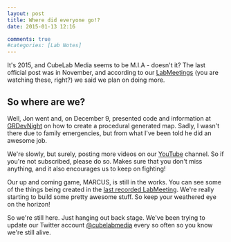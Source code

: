 ```yaml
---
layout: post
title: Where did everyone go!?
date: 2015-01-13 12:16

comments: true
#categories: [Lab Notes]
---
```

It's 2015, and CubeLab Media seems to be M.I.A - doesn't it? The last official post was in November, and according to our <a href="https://www.youtube.com/playlist?list=PLAUwg6U-j1vJ5qRzLddd3jodWv-v5EypQ" target="_blank">LabMeetings</a> (you are watching these, right?) we said we plan on doing more.
<h2>So where are we?</h2>
Well, Jon went and, on December 9, presented code and information at <a href="http://grdevnight.org/" target="_blank">GRDevNight</a> on how to create a procedural generated map. Sadly, I wasn't there due to family emergencies, but from what I've been told he did an awesome job.

We're slowly, but surely, posting more videos on our <a href="http://www.youtube.com/user/CubeLabMediaVideos" target="_blank">YouTube</a> channel. So if you're not subscribed, please do so. Makes sure that you don't miss anything, and it also encourages us to keep on fighting!

Our up and coming game, MARCUS, is still in the works. You can see some of the things being created in the <a href="http://youtu.be/h0yGPqPeO5o?t=29m1s" target="_blank">last recorded LabMeeting</a>. We're really starting to build some pretty awesome stuff. So keep your weathered eye on the horizon!

So we're still here. Just hanging out back stage. We've been trying to update our Twitter account <a href="http://twitter.com/cubelabmedia" target="_blank">@cubelabmedia</a> every so often so you know we're still alive.
